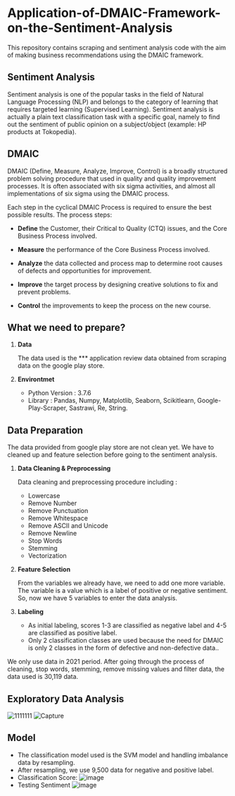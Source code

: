 # Application-of-DMAIC-Framework-on-the-Sentiment-Analysis

This repository contains scraping and sentiment analysis code with the aim of making business recommendations using the DMAIC framework.

## Sentiment Analysis
Sentiment analysis is one of the popular tasks in the field of Natural Language Processing (NLP) and belongs to the category of learning that requires targeted learning (Supervised Learning). Sentiment analysis is actually a plain text classification task with a specific goal, namely to find out the sentiment of public opinion on a subject/object (example: HP products at Tokopedia). 

## DMAIC
DMAIC (Define, Measure, Analyze, Improve, Control) is a broadly structured problem solving procedure that
used in quality and quality improvement processes. It is often associated
with six sigma activities, and almost all implementations of six sigma
using the DMAIC process.

Each step in the cyclical DMAIC Process is required to ensure the best possible results. The process steps:

* **Define** the Customer, their Critical to Quality (CTQ) issues, and the Core Business Process involved.

* **Measure** the performance of the Core Business Process involved.

* **Analyze** the data collected and process map to determine root causes of defects and opportunities for improvement.

* **Improve** the target process by designing creative solutions to fix and prevent problems.

* **Control** the improvements to keep the process on the new course.


## What we need to prepare?
1.   **Data**

     The data used is the *** application review data obtained from scraping data on the google play store.

2.   **Environtmet**
      *   Python Version : 3.7.6
      *   Library : Pandas, Numpy, Matplotlib, Seaborn, Scikitlearn, Google-Play-Scraper, Sastrawi, Re, String.

## Data Preparation
The data provided from google play store are not clean yet. We have to cleaned up and feature selection before going to the sentiment analysis.
1.   **Data Cleaning & Preprocessing**

     Data cleaning and preprocessing procedure including :
     *    Lowercase
     *    Remove Number
     *    Remove Punctuation
     *    Remove Whitespace
     *    Remove ASCII and Unicode
     *    Remove Newline
     *    Stop Words
     *    Stemming
     *    Vectorization

2.   **Feature Selection**

     From the variables we already have, we need to add one more variable. The variable is a value which is a label of positive or negative sentiment. So, now we have 5              variables to enter the data analysis.

3.   **Labeling**
     *    As initial labeling, scores 1-3 are classified as negative label and 4-5 are classified as positive label.
     * Only 2 classification classes are used because the need for DMAIC is only 2 classes in the form of defective and non-defective data..

We only use data in 2021 period. After going through the process of cleaning, stop words, stemming, remove missing values and filter data, the data used is 30,119 data.

## Exploratory Data Analysis
![1111111](https://user-images.githubusercontent.com/83490369/128549277-95ee010d-b9c8-4591-8531-0f1448a86f44.PNG)
![Capture](https://user-images.githubusercontent.com/83490369/128549601-be4bb81a-1a8b-4534-a954-138638f4697d.PNG)


## Model
*    The classification model used is the SVM model and handling imbalance data by resampling.
*    After resampling, we use 9,500 data for negative and positive label.
*    Classification Score:
![image](https://user-images.githubusercontent.com/83490369/128548359-d9f7a74d-9245-4a94-b8db-d46897a7f454.png)
*    Testing Sentiment
![image](https://user-images.githubusercontent.com/83490369/128549805-0f6b3109-87a4-4670-ba85-ff893e354bfb.png)






